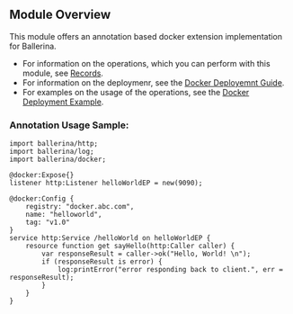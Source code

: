 ## Module Overview

This module offers an annotation based docker extension implementation for Ballerina. 

- For information on the operations, which you can perform with this module, see [Records](/swan-lake/learn/api-docs/ballerina/docker/index.html#records). 
- For information on the deploymenr, see the [Docker Deployemnt Guide](/swan-lake/learn/deployment/docker/).
- For examples on the usage of the operations, see the [Docker Deployment Example](/swan-lake/learn/by-example/docker-deployment.html).

### Annotation Usage Sample:
```ballerina
import ballerina/http;
import ballerina/log;
import ballerina/docker;

@docker:Expose{}
listener http:Listener helloWorldEP = new(9090);

@docker:Config {
    registry: "docker.abc.com",
    name: "helloworld",
    tag: "v1.0"
}
service http:Service /helloWorld on helloWorldEP {
    resource function get sayHello(http:Caller caller) {
        var responseResult = caller->ok("Hello, World! \n");
        if (responseResult is error) {
            log:printError("error responding back to client.", err = responseResult);
        }
    }
}
```
